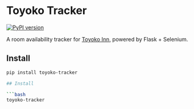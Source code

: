 # Toyoko Tracker

[![PyPI version](https://badge.fury.io/py/toyoko-tracker.svg)](https://pypi.org/project/toyoko-tracker/)

A room availability tracker for [Toyoko Inn](https://www.toyoko-inn.com/), powered by Flask + Selenium.

## Install

```bash
pip install toyoko-tracker

## Install

```bash
toyoko-tracker
